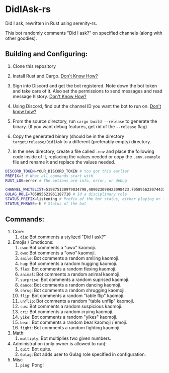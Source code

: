 # DidIAsk-rs
Did I ask, rewritten in Rust using serenity-rs.

This bot randomly comments "Did I ask?" on specified channels (along with other goodies).

## Building and Configuring:
1. Clone this repository
1. Install Rust and Cargo. [Don't Know How?](https://doc.rust-lang.org/cargo/getting-started/installation.html)
1. Sign into Discord and get the bot registered. Note down the bot token and take care of it. Also set the permissions to send messages and read message history. [Don't Know How?](https://www.writebots.com/discord-bot-token/)
1. Using Discord, find out the channel ID you want the bot to run on. [Don't know how?](https://www.swipetips.com/how-to-get-channel-id-in-discord/)

1. From the source directory, run `cargo build --release` to generate the binary. (If you want debug features, get rid of the `--release` flag)
1. Copy the generated binary (should be in the directory `target/release/DidIAsk` to a different (preferably empty) directory.
1. In the new directory, create a file called `.env` and place the following code inside of it, replacing the values needed or copy the `.env.example` file and rename it and replace the values needed.
```sh
DISCORD_TOKEN=YOUR_DISCORD_TOKEN # You got this earlier
PREFIX=! # What all commands start with
RUST_LOG=error # The options are info, error, or debug

CHANNEL_WHITELIST=519875138979834798,489023098423098423,705895622074433549 # Channel ids that the bot is allowed to randomly did i ask
GULAG_ROLE=705895621961187710 # Id a disciplinary role
STATUS_PREFIX=listening # Prefix of the bot status, either playing or listening
STATUS_PHRASE=-h # Status of the bot
```

## Commands:
1. Core:
    1. `dia`: Bot comments a stylized "Did I ask?"
1. Emojis / Emoticons:
    1. `uwu`: Bot comments a "uwu" kaomoji.
    1. `owo`: Bot comments a "owo" kaomoji.
    1. `smile`: Bot comments a random smiling kaomoji.
    1. `hug`: Bot comments a random hugging kaomoji.
    1. `flex`: Bot comments a random flexing kaomoji.
    1. `animal`: Bot comments a random animal kaomoji.
    1. `surprise`: Bot comments a random suprised kaomoji.
    1. `dance`: Bot comments a random dancing kaomoji.
    1. `shrug`: Bot comments a random shrugging kaomoji. 
    1. `flip`: Bot comments a random "table flip" kaomoji.
    1. `unflip`: Bot comments a random "table unflip" kaomoji.
    1. `sus`: Bot comments a random suspicious kaomoji.
    1. `cri`: Bot comments a random crying kaomoji.
    1. `yike`: Bot comments a random "yikes" kaomoji.
    1. `bear`: Bot comments a random bear kaomoji / emoji.
    1. `fight`: Bot comments a random fighting kaomoji.
1. Math:
    1. `multiply`: Bot multiplies two given numbers.
1. Administration (only owner is allowed to run):
    1. `quit`: Bot quits.
    1. `Gulag`: Bot adds user to Gulag role specified in configuration.
1. Misc
    1. `ping`: Pong!
